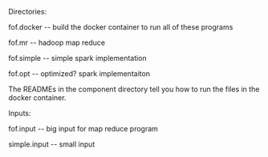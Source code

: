 
Directories:
  
  fof.docker -- build the docker container to run all of these programs

  fof.mr -- hadoop map reduce

  fof.simple -- simple spark implementation
  
  fof.opt -- optimized? spark implementaiton


The READMEs in the component directory tell you how to run the files in the docker container.


Inputs:

  fof.input -- big input for map reduce program
  
  simple.input -- small input
